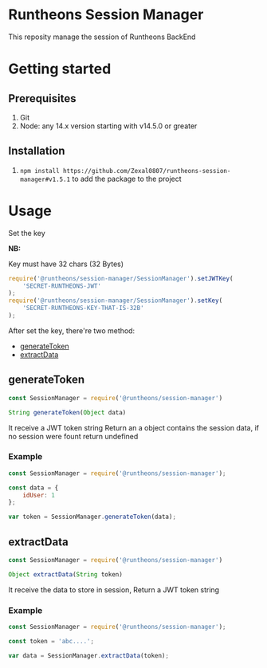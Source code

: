 # Runtheons Session Manager

This reposity manage the session of Runtheons BackEnd

# Getting started

## Prerequisites

1. Git
2. Node: any 14.x version starting with v14.5.0 or greater

## Installation

1. `npm install https://github.com/Zexal0807/runtheons-session-manager#v1.5.1` to add the package to the project

# Usage

Set the key

**NB:**

Key must have 32 chars (32 Bytes)

```javascript
require('@runtheons/session-manager/SessionManager').setJWTKey(
	'SECRET-RUNTHEONS-JWT'
);
require('@runtheons/session-manager/SessionManager').setKey(
	'SECRET-RUNTHEONS-KEY-THAT-IS-32B'
);
```

After set the key, there're two method:

- [generateToken](https://github.com/Runtheons/runtheons-session-manager#generateToken)
- [extractData](https://github.com/Zexal0807/runtheons-session-manager#extractData)

## generateToken

```javascript
const SessionManager = require('@runtheons/session-manager')

String generateToken(Object data)
```

It receive a JWT token string Return an a object contains the session data, if no session were fount return undefined

### Example

```javascript
const SessionManager = require('@runtheons/session-manager');

const data = {
	idUser: 1
};

var token = SessionManager.generateToken(data);
```

## extractData

```javascript
const SessionManager = require('@runtheons/session-manager')

Object extractData(String token)
```

It receive the data to store in session, Return a JWT token string

### Example

```javascript
const SessionManager = require('@runtheons/session-manager');

const token = 'abc....';

var data = SessionManager.extractData(token);
```
